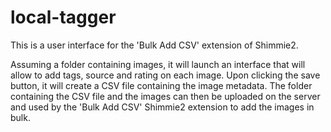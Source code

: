 # local-tagger
This is a user interface for the 'Bulk Add CSV' extension of Shimmie2.

Assuming a folder containing images, it will launch an interface that will
allow to add tags, source and rating on each image. Upon clicking the save
button, it will create a CSV file containing the image metadata. The folder
containing the CSV file and the images can then be uploaded on the server and
used by the 'Bulk Add CSV' Shimmie2 extension to add the images in bulk.
